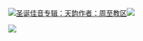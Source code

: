 [![](https://res.chinacath.cn/web/2024/11/08/1731030050068.png@!w100h100)圣诞佳音专辑：天韵作者：周至教区![](https://res.chinacath.cn/web/icon/play-128.png)](http://www.zhouzhidiocese.com/track/104111)

![](https://res.chinacath.cn/web/images/2022/12/01/1669881835568.jpg)